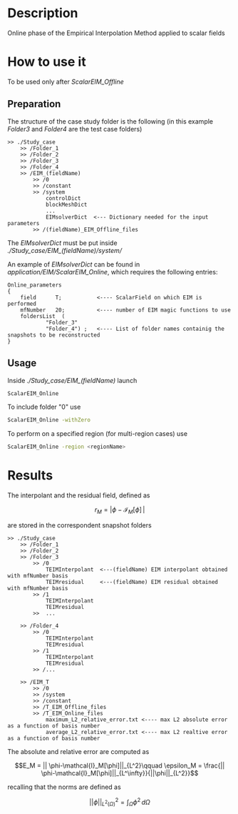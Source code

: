 # Description 

Online phase of the Empirical Interpolation Method applied to scalar fields

# How to use it

To be used only after *ScalarEIM_Offline*

## Preparation

The structure of the case study folder is the following (in this example *Folder3* and *Folder4* are the test case folders)

```
>> ./Study_case
	>> /Folder_1  			
	>> /Folder_2
	>> /Folder_3  			
	>> /Folder_4		
	>> /EIM_(fieldName)
		>> /0		
		>> /constant        		
		>> /system
			controlDict
			blockMeshDict
			...
			EIMsolverDict  <--- Dictionary needed for the input parameters	
		>> /(fieldName)_EIM_Offline_files
```

The *EIMsolverDict* must be put inside *./Study_case/EIM_(fieldName)/system/*

An example of *EIMsolverDict* can be found in *application/EIM/ScalarEIM_Online*, which requires the following entries:
```
Online_parameters
{
	field      T;			<---- ScalarField on which EIM is performed 
	mfNumber   20;			<---- number of EIM magic functions to use
	foldersList  ( 
			"Folder_3" 
			"Folder_4") ;	<---- List of folder names containig the snapshots to be reconstructed
}
```
## Usage

Inside *./Study_case/EIM_(fieldName)* launch 
```bash
ScalarEIM_Online
```
To include folder "0" use 
```bash
ScalarEIM_Online -withZero
```
To perform on a specified region (for multi-region cases) use 
```bash
ScalarEIM_Online -region <regionName>
```

# Results

The interpolant and the residual field, defined as 
```math
r_M = \left| \phi-\mathcal{I}_M[\phi]\,\right|
````
are stored in the correspondent snapshot folders

```
>> ./Study_case
	>> /Folder_1  		  		
	>> /Folder_2
	>> /Folder_3
		>> /0
			TEIMInterpolant  <---(fieldName) EIM interpolant obtained with mfNumber basis
			TEIMresidual     <---(fieldName) EIM residual obtained with mfNumber basis
		>> /1	
			TEIMInterpolant
			TEIMresidual
		>>  ...			
				
	>> /Folder_4
		>> /0
			TEIMInterpolant 
			TEIMresidual
		>> /1	
			TEIMInterpolant
			TEIMresidual
		>> /...		
			
	>> /EIM_T		
		>> /0		        				
		>> /system			
		>> /constant
		>> /T_EIM_Offline_files
		>> /T_EIM_Online_files
			maximum_L2_relative_error.txt <---- max L2 absolute error as a function of basis number
			average_L2_relative_error.txt <---- max L2 realtive error as a function of basis number
```

The absolute and relative error are computed as
```math
E_M = || \phi-\mathcal{I}_M[\phi]||_{L^2}\qquad 
\epsilon_M = \frac{|| \phi-\mathcal{I}_M[\phi]||_{L^\infty}}{||\phi||_{L^2}}
```
recalling that the norms are defined as
```math
|| \phi ||_{L^2(\Omega)}^2 =\int_\Omega \phi^2\, d\Omega
``` 